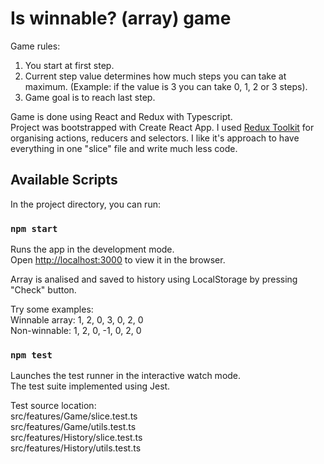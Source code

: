# Is winnable? (array) game
Game rules: 
1. You start at first step. 
2. Current step value determines how much steps you can take at maximum. (Example: if the value is 3 you can take 0, 1, 2 or 3 steps). 
3. Game goal is to reach last step.

Game is done using React and Redux with Typescript.<br />
Project was bootstrapped with Create React App. I used [Redux Toolkit](https://redux-toolkit.js.org/) for organising actions, reducers and selectors. I like it's approach to have everything in one "slice" file and write much less code.

## Available Scripts

In the project directory, you can run:

### `npm start`

Runs the app in the development mode.<br />
Open [http://localhost:3000](http://localhost:3000) to view it in the browser.

Array is analised and saved to history using LocalStorage by pressing "Check" button.

Try some examples:<br />
Winnable array: 1, 2, 0, 3, 0, 2, 0<br />
Non-winnable: 1, 2, 0, -1, 0, 2, 0<br />

### `npm test`

Launches the test runner in the interactive watch mode.<br />
The test suite implemented using Jest.<br />

Test source location:<br />
src/features/Game/slice.test.ts<br />
src/features/Game/utils.test.ts<br />
src/features/History/slice.test.ts<br />
src/features/History/utils.test.ts<br />
